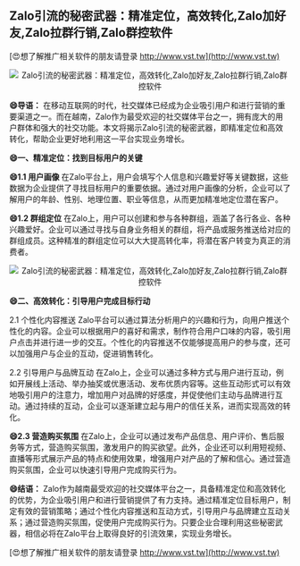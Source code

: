 ## **Zalo引流的秘密武器：精准定位，高效转化,Zalo加好友,Zalo拉群行销,Zalo群控软件**

[😍想了解推广相关软件的朋友请登录 http://www.vst.tw](http://www.vst.tw)

 <center><img src="https://vst.tw/MP4/tuiguang/png/1.png" alt="Zalo引流的秘密武器：精准定位，高效转化,Zalo加好友,Zalo拉群行销,Zalo群控软件"></center>

**😄导语：**
在移动互联网的时代，社交媒体已经成为企业吸引用户和进行营销的重要渠道之一。而在越南，Zalo作为最受欢迎的社交媒体平台之一，拥有庞大的用户群体和强大的社交功能。本文将揭示Zalo引流的秘密武器，即精准定位和高效转化，帮助企业更好地利用这一平台实现业务增长。

**😄一、精准定位：找到目标用户的关键**

**😄1.1 用户画像**
在Zalo平台上，用户会填写个人信息和兴趣爱好等关键数据，这些数据为企业提供了寻找目标用户的重要依据。通过对用户画像的分析，企业可以了解用户的年龄、性别、地理位置、职业等信息，从而更加精准地定位潜在客户。

**😄1.2 群组定位**
在Zalo上，用户可以创建和参与各种群组，涵盖了各行各业、各种兴趣爱好。企业可以通过寻找与自身业务相关的群组，将产品或服务推送给对应的群组成员。这种精准的群组定位可以大大提高转化率，将潜在客户转变为真正的消费者。

 <center><img src="https://vst.tw/MP4/tuiguang/png/8.png" alt="Zalo引流的秘密武器：精准定位，高效转化,Zalo加好友,Zalo拉群行销,Zalo群控软件"></center>

**😄二、高效转化：引导用户完成目标行动**

2.1 个性化内容推送
Zalo平台可以通过算法分析用户的兴趣和行为，向用户推送个性化的内容。企业可以根据用户的喜好和需求，制作符合用户口味的内容，吸引用户点击并进行进一步的交互。个性化的内容推送不仅能够提高用户的参与度，还可以加强用户与企业的互动，促进销售转化。

2.2 引导用户与品牌互动
在Zalo上，企业可以通过多种方式与用户进行互动，例如开展线上活动、举办抽奖或优惠活动、发布优质内容等。这些互动形式可以有效地吸引用户的注意力，增加用户对品牌的好感度，并促使他们主动与品牌进行互动。通过持续的互动，企业可以逐渐建立起与用户的信任关系，进而实现高效的转化。

**😄2.3 营造购买氛围**
在Zalo上，企业可以通过发布产品信息、用户评价、售后服务等方式，营造购买氛围，激发用户的购买欲望。此外，企业还可以利用短视频、直播等形式展示产品的特点和使用效果，增强用户对产品的了解和信心。通过营造购买氛围，企业可以快速引导用户完成购买行为。

**😄结语：**
Zalo作为越南最受欢迎的社交媒体平台之一，具备精准定位和高效转化的优势，为企业吸引用户和进行营销提供了有力支持。通过精准定位目标用户，制定有效的营销策略；通过个性化内容推送和互动方式，引导用户与品牌建立互动关系；通过营造购买氛围，促使用户完成购买行为。只要企业合理利用这些秘密武器，相信必将在Zalo平台上取得良好的引流效果，实现业务增长。

[😍想了解推广相关软件的朋友请登录 http://www.vst.tw](http://www.vst.tw)



